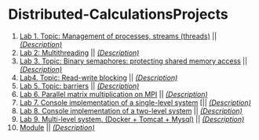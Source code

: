 # Distributed-CalculationsProjects
1. [Lab 1. Topic: Management of processes, streams (threads)](https://github.com/TEGTO/Distributed-CalculationsProjects/new/main?readme=1) || *[(Description)](https://github.com/TEGTO/Distributed-CalculationsProjects/blob/main/ProjectsDescription/Lab1.pdf)*
2. [Lab 2: Multithreading](https://github.com/TEGTO/Distributed-CalculationsProjects/tree/main/Lab2) || *[(Description)](https://github.com/TEGTO/Distributed-CalculationsProjects/blob/main/ProjectsDescription/Lab2.pdf)*
3. [Lab 3. Topic: Binary semaphores: protecting shared memory access](https://github.com/TEGTO/Distributed-CalculationsProjects/tree/main/Lab3) || *[(Description)](https://github.com/TEGTO/Distributed-CalculationsProjects/blob/main/ProjectsDescription/Lab3.pdf)*
4. [Lab4. Topic: Read-write blocking](https://github.com/TEGTO/Distributed-CalculationsProjects/tree/main/Lab4) || *[(Description)](https://github.com/TEGTO/Distributed-CalculationsProjects/blob/main/ProjectsDescription/Lab4.pdf)*
5. [Lab 5. Topic: barriers](https://github.com/TEGTO/Distributed-CalculationsProjects/tree/main/Lab5) || *[(Description)](https://github.com/TEGTO/Distributed-CalculationsProjects/blob/main/ProjectsDescription/Lab5.pdf)*
6. [Lab 6.  Parallel matrix multiplication on MPI](https://github.com/TEGTO/Distributed-CalculationsProjects/tree/main/Lab6) || *[(Description)](https://github.com/TEGTO/Distributed-CalculationsProjects/blob/main/ProjectsDescription/Lab6.pdf)*
7. [Lab 7. Console implementation of a single-level system](https://github.com/TEGTO/Distributed-CalculationsProjects/tree/main/Lab7) [|| *[(Description)](https://github.com/TEGTO/Distributed-CalculationsProjects/blob/main/ProjectsDescription/Lab7.pdf)*
8. [Lab 8. Console implementation of a two-level system](https://github.com/TEGTO/Distributed-CalculationsProjects/tree/main/Lab8) || *[(Description)](https://github.com/TEGTO/Distributed-CalculationsProjects/blob/main/ProjectsDescription/Lab8.pdf)*
9. [Lab 9. Multi-level system. (Docker + Tomcat + Mysql)](https://github.com/TEGTO/Distributed-CalculationsProjects/tree/main/Lab9) || *[(Description)](https://github.com/TEGTO/Distributed-CalculationsProjects/blob/main/ProjectsDescription/Lab9.pdf)*
10. [Module](https://github.com/TEGTO/Distributed-CalculationsProjects/tree/main/Module1) || *[(Description)](https://github.com/TEGTO/Distributed-CalculationsProjects/blob/main/ProjectsDescription/Module.pdf)*

